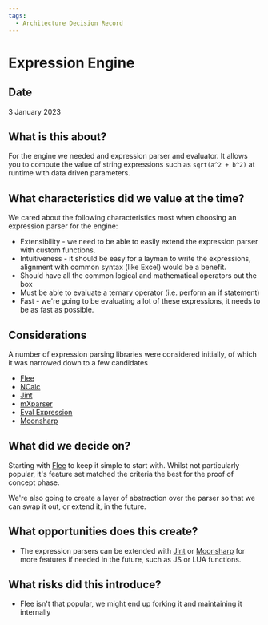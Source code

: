 ```yaml
---
tags:
  - Architecture Decision Record
---
```


# Expression Engine

## Date

3 January 2023

## What is this about?

For the engine we needed and expression parser and evaluator. It allows you to compute the value of string expressions such as `sqrt(a^2 + b^2)` at runtime with data driven parameters.

## What characteristics did we value at the time?

We cared about the following characteristics most when choosing an expression parser for the engine:

* Extensibility - we need to be able to easily extend the expression parser with custom functions.
* Intuitiveness - it should be easy for a layman to write the expressions, alignment with common syntax (like Excel) would be a benefit.
* Should have all the common logical and mathematical operators out the box
* Must be able to evaluate a ternary operator (i.e. perform an if statement)
* Fast - we're going to be evaluating a lot of these expressions, it needs to be as fast as possible.

## Considerations

A number of expression parsing libraries were considered initially, of which it was narrowed down to a few candidates

* [Flee](https://github.com/mparlak/Flee)
* [NCalc](https://github.com/ncalc/ncalc)
* [Jint](https://github.com/sebastienros/jint)
* [mXparser](https://mathparser.org/)
* [Eval Expression](https://eval-expression.net/)
* [Moonsharp](https://github.com/moonsharp-devs/moonsharp/)

## What did we decide on?

Starting with [Flee](https://github.com/mparlak/Flee) to keep it simple to start with. Whilst not particularly popular, it's feature set matched the criteria the best for the proof of concept phase.

We're also going to create a layer of abstraction over the parser so that we can swap it out, or extend it, in the future.

## What opportunities does this create?

* The expression parsers can be extended with [Jint](https://github.com/sebastienros/jint) or [Moonsharp](https://github.com/moonsharp-devs/moonsharp/) for more features if needed in the future, such as JS or LUA functions.

## What risks did this introduce?

* Flee isn't that popular, we might end up forking it and maintaining it internally
